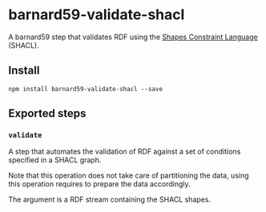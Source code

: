 #  barnard59-validate-shacl

A barnard59 step that validates RDF using the [Shapes Constraint Language](https://www.w3.org/TR/shacl) (SHACL).

## Install

```
npm install barnard59-validate-shacl --save
```

## Exported steps

### `validate`

A step that automates the validation of RDF against a set of conditions specified in a SHACL graph. 

Note that this operation does not take care of partitioning the data, using this operation requires to prepare the data accordingly. 

The argument is a RDF stream containing the SHACL shapes. 